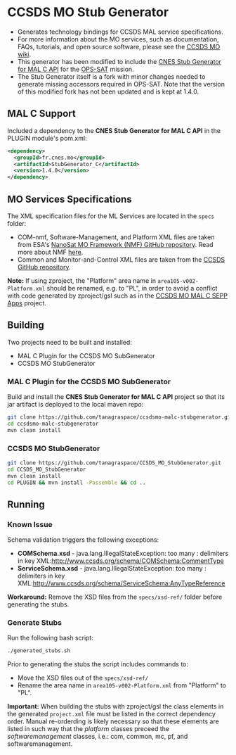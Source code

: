 # CCSDS MO Stub Generator
- Generates technology bindings for CCSDS MAL service specifications.
- For more information about the MO services, such as documentation, FAQs, tutorials, and open source software, please see the [CCSDS MO wiki](http://github.com/esa/CCSDS_MO/wiki).
- This generator has been modified to include the [CNES Stub Generator for MAL C API](https://github.com/tanagraspace/ccsdsmo-malc-stubgenerator) for the [OPS-SAT](https://opssat1.esoc.esa.int/) mission.
- The Stub Generator itself is a fork with minor changes needed to generate missing accessors required in OPS-SAT. Note that the version of this modified fork has not been updated and is kept at 1.4.0.

## MAL C Support
Included a dependency to the **CNES Stub Generator for MAL C API** in the PLUGIN module's pom.xml:
```xml
<dependency>
  <groupId>fr.cnes.mo</groupId>
  <artifactId>StubGenerator_C</artifactId>
  <version>1.4.0</version>
</dependency>
```

## MO Services Specifications
The XML specification files for the ML Services are located in the `specs` folder:
- COM-nmf, Software-Management, and Platform XML files are taken from ESA's [NanoSat MO Framework (NMF) GitHub repository](https://github.com/esa/nanosat-mo-framework/tree/fd696509ced7d7dbe58b3e0692fd467ddce9d816/core/mo-services-xml/src/main/resources/xml). Read more about NMF [here](https://nanosat-mo-framework.github.io/).
- Common and Monitor-and-Control XML files are taken from the [CCSDS GitHub repository](https://github.com/ccsdsmo/xml-service-specifications/tree/584d493e62360a8fee0bc2d18ae507e447383b68/xml-ccsds-mo-standards/src/main/resources/xml).

**Note:** If using zproject, the "Platform" area name in `area105-v002-Platform.xml` should be renamed, e.g. to "PL", in order to avoid a conflict with code generated by zproject/gsl such as in the [CCSDS MO MAL C SEPP Apps](https://github.com/tanagraspace/ccsdsmo-malc-sepp-apps) project.

## Building
Two projects need to be built and installed:
- MAL C Plugin for the CCSDS MO SubGenerator
- CCSDS MO StubGenerator

### MAL C Plugin for the CCSDS MO SubGenerator
Build and install the **CNES Stub Generator for MAL C API** project so that its jar artifact is deployed to the local maven repo:

```bash
git clone https://github.com/tanagraspace/ccsdsmo-malc-stubgenerator.git
cd ccsdsmo-malc-stubgenerator
mvn clean install
```
### CCSDS MO StubGenerator
```bash
git clone https://github.com/tanagraspace/CCSDS_MO_StubGenerator.git
cd CCSDS_MO_StubGenerator
mvn clean install
cd PLUGIN && mvn install -Passemble && cd ..
```

## Running
### Known Issue
Schema validation triggers the following exceptions:
- **COMSchema.xsd** - java.lang.IllegalStateException: too many : delimiters in key XML:http://www.ccsds.org/schema/COMSchema:CommentType
- **ServiceSchema.xsd** - java.lang.IllegalStateException: too many : delimiters in key XML:http://www.ccsds.org/schema/ServiceSchema:AnyTypeReference

**Workaround:** Remove the XSD files from the `specs/xsd-ref/` folder before generating the stubs.

### Generate Stubs
Run the following bash script:
```bash
./generated_stubs.sh
```

Prior to generating the stubs the script includes commands to:
- Move the XSD files out of the `specs/xsd-ref/`
- Rename the area name in `area105-v002-Platform.xml` from "Platform" to "PL".

**Important:** When building the stubs with zproject/gsl the class elements in the generated `project.xml` file must be listed in the correct dependency order. Manual re-orderding is likely necessary so that these elements are listed in such way that the *platform* classes preceed the *softwaremanagement* classes, i.e.: com, common, mc, pf, and softwaremanagement.